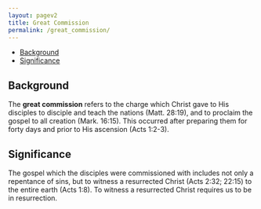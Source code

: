 ```yaml
---
layout: pagev2
title: Great Commission
permalink: /great_commission/
---
```

- [Background](#background)
- [Significance](#significance)

## Background

The **great commission** refers to the charge which Christ gave to His disciples to disciple and teach the nations (Matt. 28:19), and to proclaim the gospel to all creation (Mark. 16:15). This occurred after preparing them for forty days and prior to His ascension (Acts 1:2-3).

## Significance

The gospel which the disciples were commissioned with includes not only a repentance of sins, but to witness a resurrected Christ (Acts 2:32; 22:15) to the entire earth (Acts 1:8). To witness a resurrected Christ requires us to be in resurrection.
